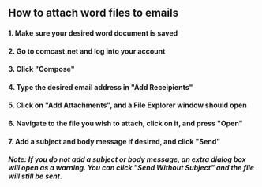 ## How to attach word files to emails

#### 1. Make sure your desired word document is saved
#### 2. Go to comcast.net and log into your account
#### 3. Click "Compose"
#### 4. Type the desired email address in "Add Receipients"
#### 5. Click on "Add Attachments", and a File Explorer window should open
#### 6. Navigate to the file you wish to attach, click on it, and press "Open"
#### 7. Add a subject and body message if desired, and click "Send"
##### Note: If you do not add a subject or body message, an extra dialog box will open as a warning. You can click "Send Without Subject" and the file will still be sent.
